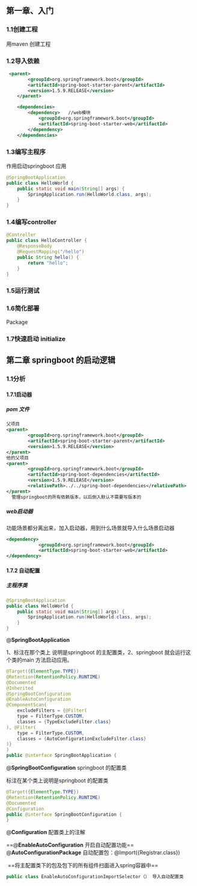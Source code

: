 

## 第一章、入门



### 1.1创建工程

用maven 创建工程

### 1.2导入依赖

```xml
 <parent>
        <groupId>org.springframework.boot</groupId>
        <artifactId>spring-boot-starter-parent</artifactId>
        <version>1.5.9.RELEASE</version>
    </parent>

    <dependencies>
        <dependency>   //web模块
            <groupId>org.springframework.boot</groupId>
            <artifactId>spring-boot-starter-web</artifactId>
        </dependency>
    </dependencies>
```



### 1.3编写主程序

作用启动springboot 应用

```java
@SpringBootApplication
public class HelloWorld {
    public static void main(String[] args) {
        SpringApplication.run(HelloWorld.class, args);
    }
}
```

### 1.4编写controller

```java
@Controller
public class HelloController {
    @ResponseBody
    @RequestMapping("/hello")
    public String hello() {
        return "hello";
    }
}
```

### 1.5运行测试

### 1.6简化部署

Package

### 1.7快速启动  initialize

## 第二章 springboot 的启动逻辑



### 1.1分析

#### 1.7.1启动器

##### pom 文件

```xml
父项目
<parent>
        <groupId>org.springframework.boot</groupId>
        <artifactId>spring-boot-starter-parent</artifactId>
        <version>1.5.9.RELEASE</version>
</parent>
他的父项目
<parent>
		<groupId>org.springframework.boot</groupId>
		<artifactId>spring-boot-dependencies</artifactId>
		<version>1.5.9.RELEASE</version>
		<relativePath>../../spring-boot-dependencies</relativePath>
</parent>
  管理springboot的所有依赖版本，以后倒入默认不需要写版本的
```

##### web启动器

功能场景都分离出来，加入启动器，用到什么场景就导入什么场景启动器

```xml
<dependency>
            <groupId>org.springframework.boot</groupId>
            <artifactId>spring-boot-starter-web</artifactId>
</dependency>
```

#### 1.7.2 自动配置

##### 主程序类

```java
@SpringBootApplication
public class HelloWorld {
    public static void main(String[] args) {
        SpringApplication.run(HelloWorld.class, args);
    }
}
```

@**SpringBootApplication**  

1、标注在那个类上 说明是springboot 的主配置类，2、springboot 就会运行这个类的main 方法启动应用。

```java
@Target({ElementType.TYPE})
@Retention(RetentionPolicy.RUNTIME)
@Documented
@Inherited
@SpringBootConfiguration
@EnableAutoConfiguration
@ComponentScan(
    excludeFilters = {@Filter(
    type = FilterType.CUSTOM,
    classes = {TypeExcludeFilter.class}
), @Filter(
    type = FilterType.CUSTOM,
    classes = {AutoConfigurationExcludeFilter.class}
)}
)
public @interface SpringBootApplication {
```

@**SpringBootConfiguration**  springboot 的配置类

标注在某个类上说明是springboot 的配置类

```java
@Target({ElementType.TYPE})
@Retention(RetentionPolicy.RUNTIME)
@Documented
@Configuration
public @interface SpringBootConfiguration {
}
```

@**Configuration**  配置类上的注解



==@**EnableAutoConfiguration** 开启自动配置功能==
        @**AutoConfigurationPackage** 自动配置包：@Import({Registrar.class})

​       ==将主配置类下的包及包下的所有组件扫面进入spring容器中==

```java
public class EnableAutoConfigurationImportSelector（） 导入自动配置类
```







